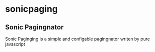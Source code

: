 sonicpaging
===========

<h2>Sonic Pagingnator</h2>

<p>Sonic Paginging is a simple and configable pagingnator writen by pure javascript</p>

